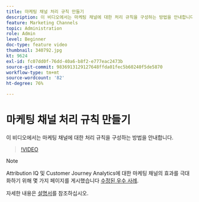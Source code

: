 ```yaml
---
title: 마케팅 채널 처리 규칙 만들기
description: 이 비디오에서는 마케팅 채널에 대한 처리 규칙을 구성하는 방법을 안내합니다.
feature: Marketing Channels
topic: Administration
role: Admin
level: Beginner
doc-type: feature video
thumbnail: 340792.jpg
kt: 9624
exl-id: fc07dd0f-76dd-40a6-b8f2-e777eac2473b
source-git-commit: 9836913129127648ffda01fec5b60240f5de5870
workflow-type: tm+mt
source-wordcount: '82'
ht-degree: 76%

---
```


# 마케팅 채널 처리 규칙 만들기

이 비디오에서는 마케팅 채널에 대한 처리 규칙을 구성하는 방법을 안내합니다.

>[!VIDEO](https://video.tv.adobe.com/v/340792/?quality=12&learn=on)

>[!NOTE]
>
>Attribution IQ 및 Customer Journey Analytics에 대한 마케팅 채널의 효과를 극대화하기 위해 몇 가지 페이지를 게시했습니다 [수정된 우수 사례](https://experienceleague.adobe.com/docs/analytics/components/marketing-channels/mchannel-best-practices.html?lang=ko).

자세한 내용은 [설명서](https://experienceleague.adobe.com/docs/analytics/components/marketing-channels/c-rules.html?lang=ko)를 참조하십시오.